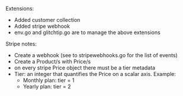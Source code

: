 Extensions:

- Added customer collection
- Added stripe webhook
- env.go and glitchtip.go are to manage the above extensions

Stripe notes:
- Create a webhook (see to stripewebhooks.go for the list of events)
- Create a Product/s with Price/s
- on every stripe Price object there must be a tier metadata
- Tier: an integer that quantifies the Price on a scalar axis. Example:
    - Monthly plan: tier = 1
    - Yearly plan: tier = 2